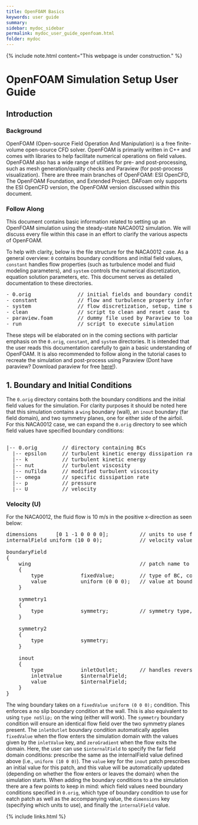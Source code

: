 ```yaml
---
title: OpenFOAM Basics
keywords: user guide
summary: 
sidebar: mydoc_sidebar
permalink: mydoc_user_guide_openfoam.html
folder: mydoc
---
```


{% include note.html content="This webpage is under construction." %}

# OpenFOAM Simulation Setup User Guide

## Introduction

### Background
OpenFOAM (Open-source Field Operation And Manipulation) is a free finite-volume open-source CFD solver. OpenFOAM is primarily written in C++ and comes with libraries to help facilitate numerical operations on field values. OpenFOAM also has a wide range of utilities for pre- and post-processing, such as mesh generation/quality checks and Paraview (for post-process visualization). There are three main branches of OpenFOAM: ESI OpenCFD, The OpenFOAM Foundation, and Extended Project. DAFoam only supports the ESI OpenCFD version, the OpenFOAM version discussed within this document.

### Follow Along
This document contains basic information related to setting up an OpenFOAM simulation using the steady-state NACA0012 simulation. We will discuss every file within this case in an effort to clarify the various aspects of OpenFOAM.

To help with clarity, below is the file structure for the NACA0012 case. As a general overview: `0` contains boundary conditions and initial field values, `constant` handles flow properties (such as turbulence model and fluid modeling parameters), and `system` controls the numerical discretization, equation solution parameters, etc. This document serves as detailed documentation to these directories.

<pre>
- 0.orig               // initial fields and boundary conditions
- constant             // flow and turbulence property information
- system               // flow discretization, setup, time step etc.
- clean                // script to clean and reset case to default
- paraview.foam        // dummy file used by Paraview to load results
- run                  // script to execute simulation
</pre>

These steps will be elaborated on in the coming sections with particlar emphasis on the `0.orig`, `constant`, and `system` directories. It is intended that the user reads this documentation carefully to gain a basic understanding of OpenFOAM. It is also recommended to follow along in the tutorial cases to recreate the simulation and post-process using Paraview (Dont have paraview? Download paraview for free [here!](https://www.paraview.org/download/)). 

## 1. Boundary and Initial Conditions
The `0.orig` directory contains both the boundary conditions and the initial field values for the simulation. For clarity purposes it should be noted here that this simulation contains a `wing` boundary (wall), an `inout` boundary (far field domain), and two symmetry planes, one for either side of the airfoil. For this NACA0012 case, we can expand the `0.orig` directory to see which field values have specified boundary conditions:

<pre>      
|-- 0.orig        // directory containing BCs
  |-- epsilon     // turbulent kinetic energy dissipation rate
  |-- k           // turbulent kinetic energy
  |-- nut         // turbulent viscosity
  |-- nuTilda     // modified turbulent viscosity
  |-- omega       // specific dissipation rate
  |-- p           // pressure
  |-- U           // velocity
</pre>

### Velocity (U)
For the NACA0012, the fluid flow is 10 m/s in the positive x-direction as seen below:

<pre>
dimensions      [0 1 -1 0 0 0 0];          // units to use for velocity (m/s)
internalField uniform (10 0 0);            // velocity value within the simulation domain 

boundaryField
{
    wing                                   // patch name to apply BC to
    {
        type            fixedValue;        // type of BC, could use noSlip
        value           uniform (0 0 0);   // value at boundary
    }

    symmetry1
    {
        type            symmetry;          // symmetry type, nothing else to specify
    }

    symmetry2
    {
        type            symmetry;
    }

    inout
    {
        type            inletOutlet;       // handles reverse flow at outlets
        inletValue      $internalField;
        value           $internalField;
    }
}
</pre>

The wing boundary takes on a `fixedValue uniform (0 0 0);` condition. This enforces a no slip boundary condition at the wall. This is also equivalent to using `type noSlip;` on the wing (either will work). The `symmetry` boundary condition will ensure an identical flow field over the two symmetry planes present. The `inletOutlet` boundary condition automatically applies `fixedValue` when the flow enters the simulation domain with the values given by the `inletValue` key, and `zeroGradient` when the flow exits the domain. Here, the user can use `$internalField` to specify the far field domain conditions: prescribe the same as the internalField value defined above (i.e., `uniform (10 0 0)`). The `value` key for the `inout` patch prescribes an initial value for this patch, and this value will be automatically updated (depending on whether the flow enters or leaves the domain) when the simulation starts. When adding the boundary conditions to a the simulation there are a few points to keep in mind: which field values need boundary conditions specified in `0.orig`, which type of boundary condition to use for eatch patch as well as the accompanying value, the `dimensions` key (specifying which units to use), and finally the `internalField` value.

{% include links.html %}
